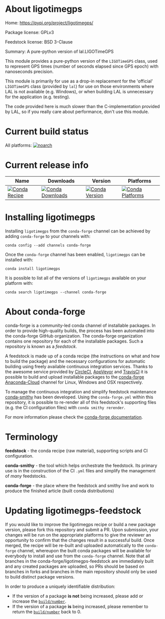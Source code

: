 About ligotimegps
=================

Home: https://pypi.org/project/ligotimegps/

Package license: GPLv3

Feedstock license: BSD 3-Clause

Summary: A pure-python version of lal.LIGOTimeGPS

This module provides a pure-python version of the `LIGOTimeGPS` class,
used to represent GPS times (number of seconds elapsed since GPS epoch)
with nanoseconds precision.

This module is primarily for use as a drop-in replacement for the
'official' `LIGOTimeGPS` class (provided by `lal`) for use on those
environments where LAL is not available (e.g. Windows), or when
building LAL is unnecessary for the application (e.g. testing).

The code provided here is much slower than the C-implementation
provided by LAL, so if you really care about performance,
don't use this module.


Current build status
====================

All platforms:
[![noarch](https://img.shields.io/circleci/project/github/conda-forge/ligotimegps-feedstock/master.svg?label=noarch)](https://circleci.com/gh/conda-forge/ligotimegps-feedstock)

Current release info
====================

| Name | Downloads | Version | Platforms |
| --- | --- | --- | --- |
| [![Conda Recipe](https://img.shields.io/badge/recipe-ligotimegps-green.svg)](https://anaconda.org/conda-forge/ligotimegps) | [![Conda Downloads](https://img.shields.io/conda/dn/conda-forge/ligotimegps.svg)](https://anaconda.org/conda-forge/ligotimegps) | [![Conda Version](https://img.shields.io/conda/vn/conda-forge/ligotimegps.svg)](https://anaconda.org/conda-forge/ligotimegps) | [![Conda Platforms](https://img.shields.io/conda/pn/conda-forge/ligotimegps.svg)](https://anaconda.org/conda-forge/ligotimegps) |

Installing ligotimegps
======================

Installing `ligotimegps` from the `conda-forge` channel can be achieved by adding `conda-forge` to your channels with:

```
conda config --add channels conda-forge
```

Once the `conda-forge` channel has been enabled, `ligotimegps` can be installed with:

```
conda install ligotimegps
```

It is possible to list all of the versions of `ligotimegps` available on your platform with:

```
conda search ligotimegps --channel conda-forge
```


About conda-forge
=================

conda-forge is a community-led conda channel of installable packages.
In order to provide high-quality builds, the process has been automated into the
conda-forge GitHub organization. The conda-forge organization contains one repository
for each of the installable packages. Such a repository is known as a *feedstock*.

A feedstock is made up of a conda recipe (the instructions on what and how to build
the package) and the necessary configurations for automatic building using freely
available continuous integration services. Thanks to the awesome service provided by
[CircleCI](https://circleci.com/), [AppVeyor](https://www.appveyor.com/)
and [TravisCI](https://travis-ci.org/) it is possible to build and upload installable
packages to the [conda-forge](https://anaconda.org/conda-forge)
[Anaconda-Cloud](https://anaconda.org/) channel for Linux, Windows and OSX respectively.

To manage the continuous integration and simplify feedstock maintenance
[conda-smithy](https://github.com/conda-forge/conda-smithy) has been developed.
Using the ``conda-forge.yml`` within this repository, it is possible to re-render all of
this feedstock's supporting files (e.g. the CI configuration files) with ``conda smithy rerender``.

For more information please check the [conda-forge documentation](https://conda-forge.org/docs/).

Terminology
===========

**feedstock** - the conda recipe (raw material), supporting scripts and CI configuration.

**conda-smithy** - the tool which helps orchestrate the feedstock.
                   Its primary use is in the construction of the CI ``.yml`` files
                   and simplify the management of *many* feedstocks.

**conda-forge** - the place where the feedstock and smithy live and work to
                  produce the finished article (built conda distributions)


Updating ligotimegps-feedstock
==============================

If you would like to improve the ligotimegps recipe or build a new
package version, please fork this repository and submit a PR. Upon submission,
your changes will be run on the appropriate platforms to give the reviewer an
opportunity to confirm that the changes result in a successful build. Once
merged, the recipe will be re-built and uploaded automatically to the
`conda-forge` channel, whereupon the built conda packages will be available for
everybody to install and use from the `conda-forge` channel.
Note that all branches in the conda-forge/ligotimegps-feedstock are
immediately built and any created packages are uploaded, so PRs should be based
on branches in forks and branches in the main repository should only be used to
build distinct package versions.

In order to produce a uniquely identifiable distribution:
 * If the version of a package **is not** being increased, please add or increase
   the [``build/number``](https://conda.io/docs/user-guide/tasks/build-packages/define-metadata.html#build-number-and-string).
 * If the version of a package **is** being increased, please remember to return
   the [``build/number``](https://conda.io/docs/user-guide/tasks/build-packages/define-metadata.html#build-number-and-string)
   back to 0.
